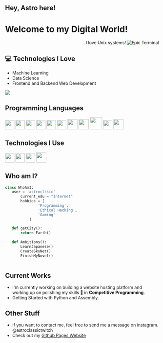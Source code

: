 ## Hey, Astro here!

<h1>Welcome to my Digital World!</h1> 

<img src = 'https://github.com/astroclassic/astroclassic/blob/master/images/terminal.gif' alt = 'Epic Terminal' align='right'/>

<div style="text-align: right">I love Unix systems!</div>

## :computer: Technologies I Love
* Machine Learning
* Data Science
* Frontend and Backend Web Development

<img src = "https://github-readme-stats.vercel.app/api/top-langs/?username=astroclassic&layout=compact">

## Programming Languages
<img src = 'https://github.com/astroclassic/astroclassic/blob/master/images/c-original.svg' width='30'/> <img src = 'https://github.com/astroclassic/astroclassic/blob/master/images/cpp.svg' width='30'/> <img src = 'https://github.com/astroclassic/astroclassic/blob/master/images/python2.png' height='30'/>  <img src = 'https://github.com/astroclassic/astroclassic/blob/master/images/html.svg' width='30'/> <img src = 'https://github.com/astroclassic/astroclassic/blob/master/images/css.svg' width='30'/> <img src = 'https://github.com/astroclassic/astroclassic/blob/master/images/js.svg' width='30'/> <img src = 'https://github.com/astroclassic/astroclassic/blob/master/images/bootstrap.svg' width='33'/> <img src = 'https://github.com/astroclassic/astroclassic/blob/master/images/dart.svg' width='33'/> <img src = 'https://github.com/astroclassic/astroclassic/blob/master/images/php.svg' width='40'/>
 <img src = 'https://github.com/astroclassic/astroclassic/blob/master/images/sql.svg' width='30'/> 
 <img src = 'https://github.com/astroclassic/astroclassic/blob/master/images/bash.png' width='33'/>
 
 ## Technologies I Use
 <img src = 'https://github.com/astroclassic/astroclassic/blob/master/images/pycharm.svg' width='30'/> <img src =  'https://github.com/astroclassic/astroclassic/blob/master/images/flask.png' width='30'/> <img src = 'https://github.com/astroclassic/astroclassic/blob/master/images/git.svg' width='30'/> <img src = 'https://github.com/astroclassic/astroclassic/blob/master/images/nodejs.svg' width='33'/>
 
 ## Who am I?
 ```python
 class WhoAmI:
 	user = 'astroclssic'
		current_edu = "Internet"
		hobbies = [
				'Programming',
				'Ethical Hacking',
				'Gaming'
			]
	
	def getCity():
		return Earth()
	
	def Ambitions():
		LearnJapanese()
		CreateSkyNet()
		FinishMyNovel()
	
 ```
 
## Current Works
 * I'm currently working on building a website hosting platform and working up on polishing my skills 🌱 in **Competitive Programming**.
 * Getting Started with Python and Assembly.
 
## Other Stuff

  - If you want to contact me, feel free to send me a message on instagram. @astroclassictwitch
  - Check out my [Github Pages Website](https://astroclassic.github.io/)
